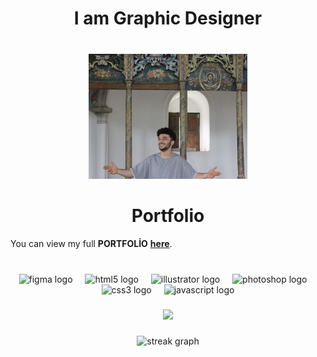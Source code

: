 

<h1 align="center">I am Graphic Designer</h3>

###

<br clear="both">

<div align="center">
  <img height="200" src="talha.jpg"  />
</div>

###

## 
<div align="center">
<h1><strong>Portfolio</strong></h3>
</div>


 You can view my full <strong>PORTFOLİO</strong> [<strong>here</strong>](./Talha_Yasin_Gunay_Portfolio.pdf).



###

<br clear="both">

<div align="center">
  <img src="https://cdn.jsdelivr.net/gh/devicons/devicon/icons/figma/figma-original.svg" height="40" alt="figma logo"  />
  <img width="12" />
  <img src="https://cdn.jsdelivr.net/gh/devicons/devicon/icons/html5/html5-original.svg" height="40" alt="html5 logo"  />
  <img width="12" />
  <img src="https://cdn.jsdelivr.net/gh/devicons/devicon/icons/illustrator/illustrator-plain.svg" height="40" alt="illustrator logo"  />
  <img width="12" />
  <img src="https://cdn.jsdelivr.net/gh/devicons/devicon/icons/photoshop/photoshop-plain.svg" height="40" alt="photoshop logo"  />
  <img width="12" />
  <img src="https://cdn.jsdelivr.net/gh/devicons/devicon/icons/css3/css3-original.svg" height="40" alt="css3 logo"  />
  <img width="12" />
  <img src="https://cdn.jsdelivr.net/gh/devicons/devicon/icons/javascript/javascript-original.svg" height="40" alt="javascript logo"  />
</div>

###

<div align="center">
  <img src="https://profile-counter.glitch.me/talha-gunay/count.svg?"  />
</div>

###

<div align="center">
  <img src="https://streak-stats.demolab.com?user=talha-gunay&locale=en&mode=daily&theme=dracula&hide_border=false&border_radius=5&order=3" height="150" alt="streak graph"  />
</div>

###





